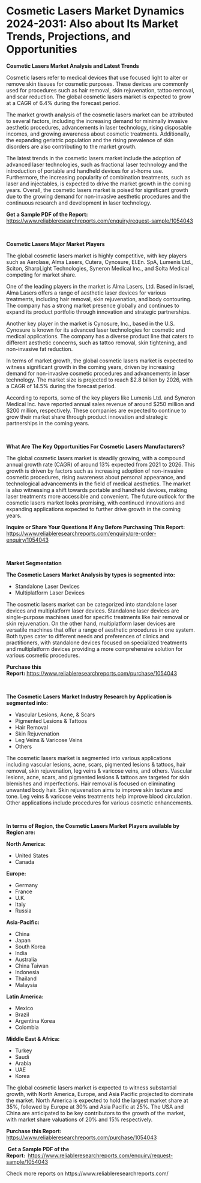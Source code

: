 <p><h1>Cosmetic Lasers Market Dynamics 2024-2031: Also about Its Market Trends, Projections, and Opportunities</h1></p><p><strong>Cosmetic Lasers Market Analysis and Latest Trends</strong></p>
<p><p>Cosmetic lasers refer to medical devices that use focused light to alter or remove skin tissues for cosmetic purposes. These devices are commonly used for procedures such as hair removal, skin rejuvenation, tattoo removal, and scar reduction. The global cosmetic lasers market is expected to grow at a CAGR of 6.4% during the forecast period.</p><p>The market growth analysis of the cosmetic lasers market can be attributed to several factors, including the increasing demand for minimally invasive aesthetic procedures, advancements in laser technology, rising disposable incomes, and growing awareness about cosmetic treatments. Additionally, the expanding geriatric population and the rising prevalence of skin disorders are also contributing to the market growth.</p><p>The latest trends in the cosmetic lasers market include the adoption of advanced laser technologies, such as fractional laser technology and the introduction of portable and handheld devices for at-home use. Furthermore, the increasing popularity of combination treatments, such as laser and injectables, is expected to drive the market growth in the coming years. Overall, the cosmetic lasers market is poised for significant growth due to the growing demand for non-invasive aesthetic procedures and the continuous research and development in laser technology.</p></p>
<p><strong>Get a Sample PDF of the Report:&nbsp;</strong> <a href="https://www.reliableresearchreports.com/enquiry/request-sample/1054043">https://www.reliableresearchreports.com/enquiry/request-sample/1054043</a></p>
<p>&nbsp;</p>
<p><strong>Cosmetic Lasers Major Market Players</strong></p>
<p><p>The global cosmetic lasers market is highly competitive, with key players such as Aerolase, Alma Lasers, Cutera, Cynosure, El.En. SpA, Lumenis Ltd., Sciton, SharpLight Technologies, Syneron Medical Inc., and Solta Medical competing for market share. </p><p>One of the leading players in the market is Alma Lasers, Ltd. Based in Israel, Alma Lasers offers a range of aesthetic laser devices for various treatments, including hair removal, skin rejuvenation, and body contouring. The company has a strong market presence globally and continues to expand its product portfolio through innovation and strategic partnerships.</p><p>Another key player in the market is Cynosure, Inc., based in the U.S. Cynosure is known for its advanced laser technologies for cosmetic and medical applications. The company has a diverse product line that caters to different aesthetic concerns, such as tattoo removal, skin tightening, and non-invasive fat reduction.</p><p>In terms of market growth, the global cosmetic lasers market is expected to witness significant growth in the coming years, driven by increasing demand for non-invasive cosmetic procedures and advancements in laser technology. The market size is projected to reach $2.8 billion by 2026, with a CAGR of 14.5% during the forecast period.</p><p>According to reports, some of the key players like Lumenis Ltd. and Syneron Medical Inc. have reported annual sales revenue of around $250 million and $200 million, respectively. These companies are expected to continue to grow their market share through product innovation and strategic partnerships in the coming years.</p></p>
<p>&nbsp;</p>
<p><strong>What Are The Key Opportunities For Cosmetic Lasers Manufacturers?</strong></p>
<p><p>The global cosmetic lasers market is steadily growing, with a compound annual growth rate (CAGR) of around 13% expected from 2021 to 2026. This growth is driven by factors such as increasing adoption of non-invasive cosmetic procedures, rising awareness about personal appearance, and technological advancements in the field of medical aesthetics. The market is also witnessing a shift towards portable and handheld devices, making laser treatments more accessible and convenient. The future outlook for the cosmetic lasers market looks promising, with continued innovations and expanding applications expected to further drive growth in the coming years.</p></p>
<p><strong>Inquire or Share Your Questions If Any Before Purchasing This Report:</strong> <a href="https://www.reliableresearchreports.com/enquiry/pre-order-enquiry/1054043">https://www.reliableresearchreports.com/enquiry/pre-order-enquiry/1054043</a></p>
<p>&nbsp;</p>
<p><strong>Market Segmentation</strong></p>
<p><strong>The Cosmetic Lasers Market Analysis by types is segmented into:</strong></p>
<p><ul><li>Standalone Laser Devices</li><li>Multiplatform Laser Devices</li></ul></p>
<p><p>The cosmetic lasers market can be categorized into standalone laser devices and multiplatform laser devices. Standalone laser devices are single-purpose machines used for specific treatments like hair removal or skin rejuvenation. On the other hand, multiplatform laser devices are versatile machines that offer a range of aesthetic procedures in one system. Both types cater to different needs and preferences of clinics and practitioners, with standalone devices focused on specialized treatments and multiplatform devices providing a more comprehensive solution for various cosmetic procedures.</p></p>
<p><strong>Purchase this Report:&nbsp;</strong><a href="https://www.reliableresearchreports.com/purchase/1054043">https://www.reliableresearchreports.com/purchase/1054043</a></p>
<p>&nbsp;</p>
<p><strong>The Cosmetic Lasers Market Industry Research by Application is segmented into:</strong></p>
<p><ul><li>Vascular Lesions, Acne, & Scars</li><li>Pigmented Lesions & Tattoos</li><li>Hair Removal</li><li>Skin Rejuvenation</li><li>Leg Veins & Varicose Veins</li><li>Others</li></ul></p>
<p><p>The cosmetic lasers market is segmented into various applications including vascular lesions, acne, scars, pigmented lesions & tattoos, hair removal, skin rejuvenation, leg veins & varicose veins, and others. Vascular lesions, acne, scars, and pigmented lesions & tattoos are targeted for skin blemishes and imperfections. Hair removal is focused on eliminating unwanted body hair. Skin rejuvenation aims to improve skin texture and tone. Leg veins & varicose veins treatments help improve blood circulation. Other applications include procedures for various cosmetic enhancements.</p></p>
<p>&nbsp;</p>
<p><strong>In terms of Region, the Cosmetic Lasers Market Players available by Region are:</strong></p>
<p>
    <p> <strong> North America: </strong>
        <ul>
            <li>United States</li>
            <li>Canada</li>
        </ul>
        </p> 
    <p> <strong> Europe: </strong>
        <ul>
            <li>Germany</li>
            <li>France</li>
            <li>U.K.</li>
            <li>Italy</li>
            <li>Russia</li>
        </ul>
        </p> 
    <p> <strong> Asia-Pacific: </strong>
        <ul>
            <li>China</li>
            <li>Japan</li>
            <li>South Korea</li>
            <li>India</li>
            <li>Australia</li>
            <li>China Taiwan</li>
            <li>Indonesia</li>
            <li>Thailand</li>
            <li>Malaysia</li>
        </ul>
        </p> 
    <p> <strong> Latin America: </strong>
        <ul>
            <li>Mexico</li>
            <li>Brazil</li>
            <li>Argentina Korea</li>
            <li>Colombia</li>
        </ul>
        </p> 
    <p> <strong> Middle East & Africa: </strong>
        <ul>
            <li>Turkey</li>
            <li>Saudi</li>
            <li>Arabia</li>
            <li>UAE</li>
            <li>Korea</li>
        </ul>
    </p>
    </p>
<p><p>The global cosmetic lasers market is expected to witness substantial growth, with North America, Europe, and Asia Pacific projected to dominate the market. North America is expected to hold the largest market share at 35%, followed by Europe at 30% and Asia Pacific at 25%. The USA and China are anticipated to be key contributors to the growth of the market, with market share valuations of 20% and 15% respectively.</p></p>
<p><strong>Purchase this Report: </strong><a href="https://www.reliableresearchreports.com/purchase/1054043">https://www.reliableresearchreports.com/purchase/1054043</a></p>
<p>&nbsp;<strong>Get a Sample PDF of the Report:&nbsp;&nbsp;</strong><a href="https://www.reliableresearchreports.com/enquiry/request-sample/1054043">https://www.reliableresearchreports.com/enquiry/request-sample/1054043</a></p>
<p><strong></strong></p>
<p>Check more reports on https://www.reliableresearchreports.com/</p>